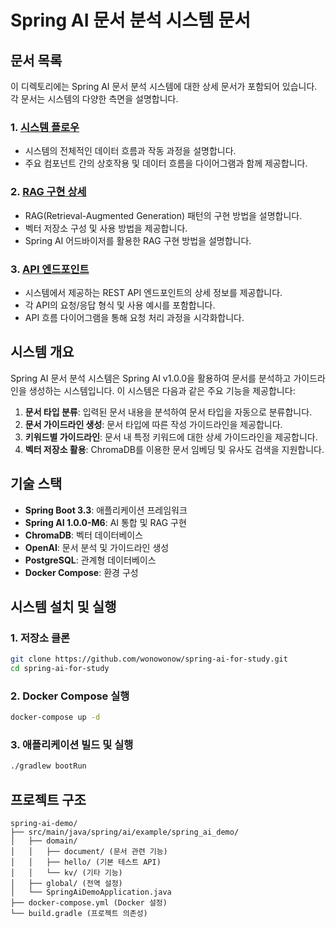 # Spring AI 문서 분석 시스템 문서

## 문서 목록

이 디렉토리에는 Spring AI 문서 분석 시스템에 대한 상세 문서가 포함되어 있습니다. 각 문서는 시스템의 다양한 측면을 설명합니다.

### 1. [시스템 플로우](system-flow.md)
- 시스템의 전체적인 데이터 흐름과 작동 과정을 설명합니다.
- 주요 컴포넌트 간의 상호작용 및 데이터 흐름을 다이어그램과 함께 제공합니다.

### 2. [RAG 구현 상세](rag-implementation.md)
- RAG(Retrieval-Augmented Generation) 패턴의 구현 방법을 설명합니다.
- 벡터 저장소 구성 및 사용 방법을 제공합니다.
- Spring AI 어드바이저를 활용한 RAG 구현 방법을 설명합니다.

### 3. [API 엔드포인트](api-endpoints.md)
- 시스템에서 제공하는 REST API 엔드포인트의 상세 정보를 제공합니다.
- 각 API의 요청/응답 형식 및 사용 예시를 포함합니다.
- API 흐름 다이어그램을 통해 요청 처리 과정을 시각화합니다.

## 시스템 개요

Spring AI 문서 분석 시스템은 Spring AI v1.0.0을 활용하여 문서를 분석하고 가이드라인을 생성하는 시스템입니다. 이 시스템은 다음과 같은 주요 기능을 제공합니다:

1. **문서 타입 분류**: 입력된 문서 내용을 분석하여 문서 타입을 자동으로 분류합니다.
2. **문서 가이드라인 생성**: 문서 타입에 따른 작성 가이드라인을 제공합니다.
3. **키워드별 가이드라인**: 문서 내 특정 키워드에 대한 상세 가이드라인을 제공합니다.
4. **벡터 저장소 활용**: ChromaDB를 이용한 문서 임베딩 및 유사도 검색을 지원합니다.

## 기술 스택

- **Spring Boot 3.3**: 애플리케이션 프레임워크
- **Spring AI 1.0.0-M6**: AI 통합 및 RAG 구현
- **ChromaDB**: 벡터 데이터베이스
- **OpenAI**: 문서 분석 및 가이드라인 생성
- **PostgreSQL**: 관계형 데이터베이스
- **Docker Compose**: 환경 구성

## 시스템 설치 및 실행

### 1. 저장소 클론
```bash
git clone https://github.com/wonowonow/spring-ai-for-study.git
cd spring-ai-for-study
```

### 2. Docker Compose 실행
```bash
docker-compose up -d
```

### 3. 애플리케이션 빌드 및 실행
```bash
./gradlew bootRun
```

## 프로젝트 구조

```
spring-ai-demo/
├── src/main/java/spring/ai/example/spring_ai_demo/
│   ├── domain/
│   │   ├── document/ (문서 관련 기능)
│   │   ├── hello/ (기본 테스트 API)
│   │   └── kv/ (기타 기능)
│   ├── global/ (전역 설정)
│   └── SpringAiDemoApplication.java
├── docker-compose.yml (Docker 설정)
└── build.gradle (프로젝트 의존성)
``` 